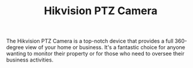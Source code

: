---
id: 6
title:  "Hikvision PTZ Camera"
body:   "The Hikvision PTZ Camera is a top-notch device that provides a full 360-degree view of your home or business. It's a fantastic choice for anyone wanting to monitor their property or for those who need to oversee their business activities."
name: "Hikvision PTZ Camera"
---